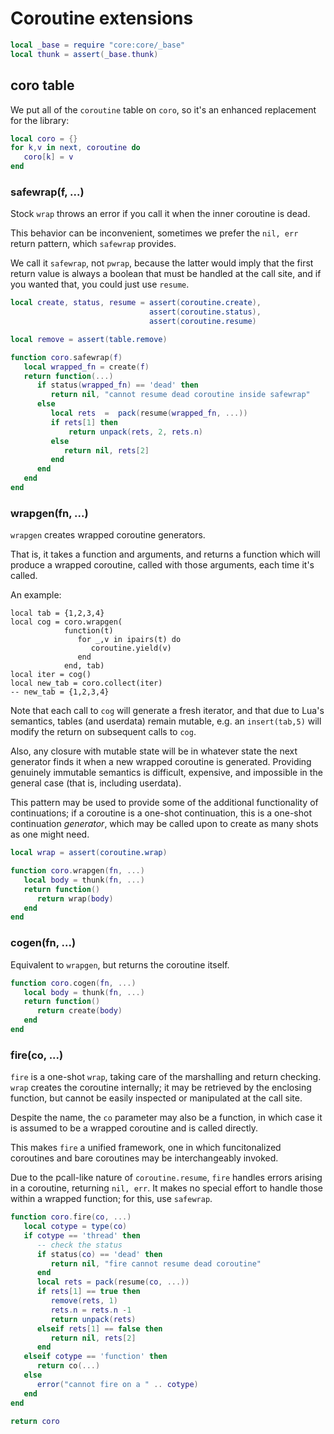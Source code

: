 # Coroutine extensions



```lua
local _base = require "core:core/_base"
local thunk = assert(_base.thunk)
```
## coro table

We put all of the ``coroutine`` table on ``coro``, so it's an enhanced replacement
for the library:

```lua
local coro = {}
for k,v in next, coroutine do
   coro[k] = v
end
```
### safewrap(f, ...)

Stock ``wrap`` throws an error if you call it when the inner coroutine is dead.


This behavior can be inconvenient, sometimes we prefer the ``nil, err`` return
pattern, which ``safewrap`` provides.


We call it ``safewrap``, not ``pwrap``, because the latter would imply that the
first return value is always a boolean that must be handled at the call site,
and if you wanted that, you could just use ``resume``.

```lua
local create, status, resume = assert(coroutine.create),
                               assert(coroutine.status),
                               assert(coroutine.resume)

local remove = assert(table.remove)

function coro.safewrap(f)
   local wrapped_fn = create(f)
   return function(...)
      if status(wrapped_fn) == 'dead' then
         return nil, "cannot resume dead coroutine inside safewrap"
      else
         local rets  =  pack(resume(wrapped_fn, ...))
         if rets[1] then
             return unpack(rets, 2, rets.n)
         else
            return nil, rets[2]
         end
      end
   end
end
```
### wrapgen(fn, ...)

``wrapgen`` creates wrapped coroutine generators.


That is, it takes a function and arguments, and returns a function which will
produce a wrapped coroutine, called with those arguments, each time it's
called.


An example:

```lua-example
local tab = {1,2,3,4}
local cog = coro.wrapgen(
            function(t)
               for _,v in ipairs(t) do
                  coroutine.yield(v)
               end
            end, tab)
local iter = cog()
local new_tab = coro.collect(iter)
-- new_tab = {1,2,3,4}
```

Note that each call to ``cog`` will generate a fresh iterator, and that due to
Lua's semantics, tables (and userdata) remain mutable, e.g. an ``insert(tab,5)``
will modify the return on subsequent calls to ``cog``.


Also, any closure with mutable state will be in whatever state the next
generator finds it when a new wrapped coroutine is generated.  Providing
genuinely immutable semantics is difficult, expensive, and impossible in the
general case (that is, including userdata).


This pattern may be used to provide some of the additional functionality of
continuations; if a coroutine is a one-shot continuation, this is a one-shot
continuation _generator_, which may be called upon to create as many shots as
one might need.

```lua
local wrap = assert(coroutine.wrap)

function coro.wrapgen(fn, ...)
   local body = thunk(fn, ...)
   return function()
      return wrap(body)
   end
end
```
### cogen(fn, ...)

Equivalent to ``wrapgen``, but returns the coroutine itself.

```lua
function coro.cogen(fn, ...)
   local body = thunk(fn, ...)
   return function()
      return create(body)
   end
end
```
### fire(co, ...)

``fire`` is a one-shot ``wrap``, taking care of the marshalling and return
checking.  ``wrap`` creates the coroutine internally; it may be retrieved by
the enclosing function, but cannot be easily inspected or manipulated at the
call site.


Despite the name, the ``co`` parameter may also be a function, in which case it
is assumed to be a wrapped coroutine and is called directly.


This makes ``fire`` a unified framework, one in which funcitonalized coroutines
and bare coroutines may be interchangeably invoked.


Due to the pcall-like nature of ``coroutine.resume``, ``fire`` handles errors
arising in a coroutine, returning ``nil, err``. It makes no special effort to
handle those within a wrapped function; for this, use ``safewrap``.

```lua
function coro.fire(co, ...)
   local cotype = type(co)
   if cotype == 'thread' then
      -- check the status
      if status(co) == 'dead' then
         return nil, "fire cannot resume dead coroutine"
      end
      local rets = pack(resume(co, ...))
      if rets[1] == true then
         remove(rets, 1)
         rets.n = rets.n -1
         return unpack(rets)
      elseif rets[1] == false then
         return nil, rets[2]
      end
   elseif cotype == 'function' then
      return co(...)
   else
      error("cannot fire on a " .. cotype)
   end
end
```
```lua
return coro
```
